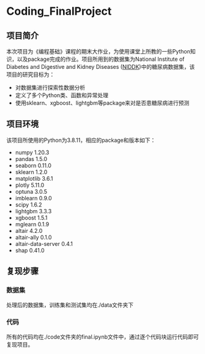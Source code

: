 # Coding_FinalProject
## 项目简介
本次项目为《编程基础》课程的期末大作业，为使用课堂上所教的一些Python知识，以及package完成的作业。项目所用到的数据集为National Institute of Diabetes and Digestive and Kidney Diseases ([NIDDK](https://www.niddk.nih.gov/))中的糖尿病数据集，该项目的研究目标为：
* 对数据集进行探索性数据分析
* 定义了多个Python类、函数和异常处理
* 使用sklearn、xgboost、lightgbm等package来对是否患糖尿病进行预测
## 项目环境
该项目所使用的Python为3.8.11，相应的package和版本如下：
* numpy 1.20.3
* pandas 1.5.0
* seaborn  0.11.0
* sklearn  1.2.0
* matplotlib 3.6.1
* plotly 5.11.0
* optuna 3.0.5
* imblearn 0.9.0
* scipy 1.6.2
* lightgbm 3.3.3
* xgboost 1.5.1
* mglearn 0.1.9
* altair 4.2.0
* altair-ally 0.1.0
* altair-data-server 0.4.1
* shap 0.41.0
## 复现步骤
### 数据集
处理后的数据集，训练集和测试集均在./data文件夹下
### 代码
所有的代码均在./code文件夹的final.ipynb文件中，通过逐个代码块运行代码即可复现项目。
